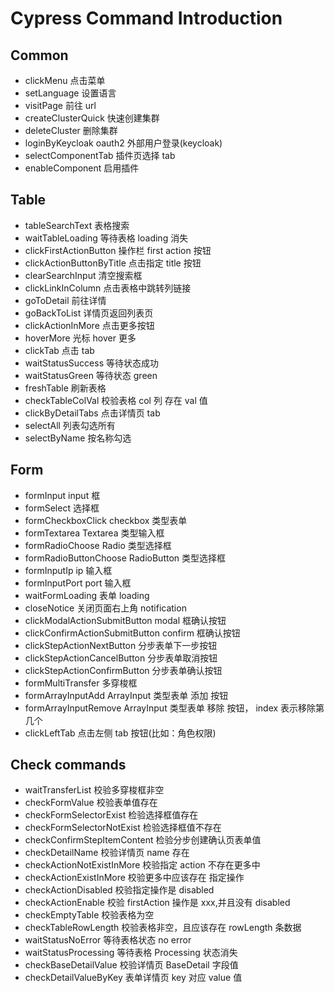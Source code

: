 # Cypress Command Introduction

## Common

- clickMenu 点击菜单
- setLanguage 设置语言
- visitPage 前往 url
- createClusterQuick 快速创建集群
- deleteCluster 删除集群
- loginByKeycloak oauth2 外部用户登录(keycloak)
- selectComponentTab 插件页选择 tab
- enableComponent 启用插件

## Table

- tableSearchText 表格搜索
- waitTableLoading 等待表格 loading 消失
- clickFirstActionButton 操作栏 first action 按钮
- clickActionButtonByTitle 点击指定 title 按钮
- clearSearchInput 清空搜索框
- clickLinkInColumn 点击表格中跳转列链接
- goToDetail 前往详情
- goBackToList 详情页返回列表页
- clickActionInMore 点击更多按钮
- hoverMore 光标 hover 更多
- clickTab 点击 tab
- waitStatusSuccess 等待状态成功
- waitStatusGreen 等待状态 green
- freshTable 刷新表格
- checkTableColVal 校验表格 col 列 存在 val 值
- clickByDetailTabs 点击详情页 tab
- selectAll 列表勾选所有
- selectByName 按名称勾选

## Form

- formInput input 框
- formSelect 选择框
- formCheckboxClick checkbox 类型表单
- formTextarea Textarea 类型输入框
- formRadioChoose Radio 类型选择框
- formRadioButtonChoose RadioButton 类型选择框
- formInputIp ip 输入框
- formInputPort port 输入框
- waitFormLoading 表单 loading
- closeNotice 关闭页面右上角 notification
- clickModalActionSubmitButton modal 框确认按钮
- clickConfirmActionSubmitButton confirm 框确认按钮
- clickStepActionNextButton 分步表单下一步按钮
- clickStepActionCancelButton 分步表单取消按钮
- clickStepActionConfirmButton 分步表单确认按钮
- formMultiTransfer 多穿梭框
- formArrayInputAdd ArrayInput 类型表单 添加 按钮
- formArrayInputRemove ArrayInput 类型表单 移除 按钮， index 表示移除第几个
- clickLeftTab 点击左侧 tab 按钮(比如：角色权限)

## Check commands

- waitTransferList 校验多穿梭框非空
- checkFormValue 校验表单值存在
- checkFormSelectorExist 检验选择框值存在
- checkFormSelectorNotExist 检验选择框值不存在
- checkConfirmStepItemContent 检验分步创建确认页表单值
- checkDetailName 校验详情页 name 存在
- checkActionNotExistInMore 校验指定 action 不存在更多中
- checkActionExistInMore 校验更多中应该存在 指定操作
- checkActionDisabled 校验指定操作是 disabled
- checkActionEnable 校验 firstAction 操作是 xxx,并且没有 disabled
- checkEmptyTable 校验表格为空
- checkTableRowLength 校验表格非空，且应该存在 rowLength 条数据
- waitStatusNoError 等待表格状态 no error
- waitStatusProcessing 等待表格 Processing 状态消失
- checkBaseDetailValue 校验详情页 BaseDetail 字段值
- checkDetailValueByKey 表单详情页 key 对应 value 值
